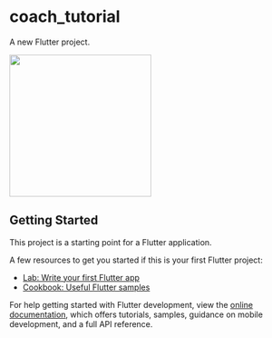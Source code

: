 # coach_tutorial

A new Flutter project.

<img src="https://github.com/NeiHau/coach_tutorial/assets/81244642/991942c2-eca5-4e1e-aec8-8dac83dbf2f6" width="250">


## Getting Started

This project is a starting point for a Flutter application.

A few resources to get you started if this is your first Flutter project:

- [Lab: Write your first Flutter app](https://docs.flutter.dev/get-started/codelab)
- [Cookbook: Useful Flutter samples](https://docs.flutter.dev/cookbook)

For help getting started with Flutter development, view the
[online documentation](https://docs.flutter.dev/), which offers tutorials,
samples, guidance on mobile development, and a full API reference.
